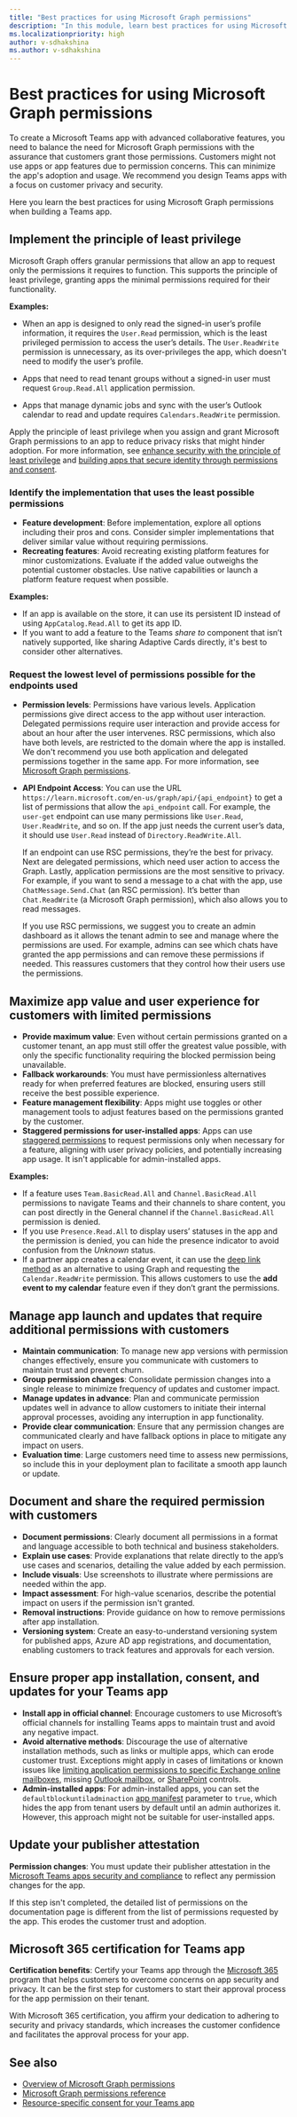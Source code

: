 ```yaml
---
title: "Best practices for using Microsoft Graph permissions"
description: "In this module, learn best practices for using Microsoft Graph permissions when building a Microsoft Teams app."
ms.localizationpriority: high
author: v-sdhakshina
ms.author: v-sdhakshina
---
```


# Best practices for using Microsoft Graph permissions

To create a Microsoft Teams app with advanced collaborative features, you need to balance the need for Microsoft Graph permissions with the assurance that customers grant those permissions. Customers might not use apps or app features due to permission concerns. This can minimize the app's adoption and usage. We recommend you design Teams apps with a focus on customer privacy and security.

Here you learn the best practices for using Microsoft Graph permissions when building a Teams app.

## Implement the principle of least privilege

Microsoft Graph offers granular permissions that allow an app to request only the permissions it requires to function. This supports the principle of least privilege, granting apps the minimal permissions required for their functionality.

**Examples:**

* When an app is designed to only read the signed-in user’s profile information, it requires the `User.Read` permission, which is the least privileged permission to access the user’s details. The `User.ReadWrite` permission is unnecessary, as its over-privileges the app, which doesn't need to modify the user’s profile.<br>

* Apps that need to read tenant groups without a signed-in user must request `Group.Read.All` application permission.<br>

* Apps that manage dynamic jobs and sync with the user’s Outlook calendar to read and update requires `Calendars.ReadWrite` permission.

Apply the principle of least privilege when you assign and grant Microsoft Graph permissions to an app to reduce privacy risks that might hinder adoption. For more information, see [enhance security with the principle of least privilege](/azure/active-directory/develop/secure-least-privileged-access) and [building apps that secure identity through permissions and consent](/security/zero-trust/develop/identity).

### Identify the implementation that uses the least possible permissions

* **Feature development**: Before implementation, explore all options including their pros and cons. Consider simpler implementations that deliver similar value without requiring permissions.
* **Recreating features**: Avoid recreating existing platform features for minor customizations. Evaluate if the added value outweighs the potential customer obstacles. Use native capabilities or launch a platform feature request when possible.

**Examples:**

* If an app is available on the store, it can use its persistent ID instead of using `AppCatalog.Read.All` to get its app ID.
* If you want to add a feature to the Teams *share to* component that isn’t natively supported, like sharing Adaptive Cards directly, it's best to consider other alternatives.

### Request the lowest level of permissions possible for the endpoints used

* **Permission levels**: Permissions have various levels. Application permissions give direct access to the app without user interaction. Delegated permissions require user interaction and provide access for about an hour after the user intervenes. RSC permissions, which also have both levels, are restricted to the domain where the app is installed. We don't recommend you use both application and delegated permissions together in the same app. For more information, see [Microsoft Graph permissions](permissions-overview.md).

* **API Endpoint Access**: You can use the URL `https://learn.microsoft.com/en-us/graph/api/{api_endpoint}` to get a list of permissions that allow the `api_endpoint` call. For example, the `user-get` endpoint can use many permissions like `User.Read`, `User.ReadWrite`, and so on. If the app just needs the current user’s data, it should use `User.Read` instead of `Directory.ReadWrite.All`.

     If an endpoint can use RSC permissions, they’re the best for privacy. Next are delegated permissions, which need user action to access the Graph. Lastly, application permissions are the most sensitive to privacy. For example, if you want to send a message to a chat with the app, use `ChatMessage.Send.Chat` (an RSC permission). It’s better than `Chat.ReadWrite` (a Microsoft Graph permission), which also allows you to read messages.

     If you use RSC permissions, we suggest you to create an admin dashboard as it allows the tenant admin to see and manage where the permissions are used. For example, admins can see which chats have granted the app permissions and can remove these permissions if needed. This reassures customers that they control how their users use the permissions.

## Maximize app value and user experience for customers with limited permissions

* **Provide maximum value**: Even without certain permissions granted on a customer tenant, an app must still offer the greatest value possible, with only the specific functionality requiring the blocked permission being unavailable.
* **Fallback workarounds**: You must have permissionless alternatives ready for when preferred features are blocked, ensuring users still receive the best possible experience.
* **Feature management flexibility**: Apps might use toggles or other management tools to adjust features based on the permissions granted by the customer.
* **Staggered permissions for user-installed apps**: Apps can use [staggered permissions](/samples/officedev/microsoft-teams-samples/officedev-microsoft-teams-samples-tab-staggered-permission-nodejs/) to request permissions only when necessary for a feature, aligning with user privacy policies, and potentially increasing app usage. It isn't applicable for admin-installed apps.

**Examples:**

* If a feature uses `Team.BasicRead.All` and `Channel.BasicRead.All` permissions to navigate Teams and their channels to share content, you can post directly in the General channel if the `Channel.BasicRead.All` permission is denied.
* If you use `Presence.Read.All` to display users’ statuses in the app and the permission is denied, you can hide the presence indicator to avoid confusion from the *Unknown* status.
* If a partner app creates a calendar event, it can use the [deep link method](/microsoftteams/platform/concepts/build-and-test/deep-link-workflow?tabs=teamsjs-v2) as an alternative to using Graph and requesting the `Calendar.ReadWrite` permission. This allows customers to use the **add event to my calendar** feature even if they don’t grant the permissions.

## Manage app launch and updates that require additional permissions with customers

* **Maintain communication**: To manage new app versions with permission changes effectively, ensure you communicate with customers to maintain trust and prevent churn.
* **Group permission changes**: Consolidate permission changes into a single release to minimize frequency of updates and customer impact.
* **Manage updates in advance**: Plan and communicate permission updates well in advance to allow customers to initiate their internal approval processes, avoiding any interruption in app functionality.
* **Provide clear communication**: Ensure that any permission changes are communicated clearly and have fallback options in place to mitigate any impact on users.
* **Evaluation time**: Large customers need time to assess new permissions, so include this in your deployment plan to facilitate a smooth app launch or update.

## Document and share the required permission with customers

* **Document permissions**: Clearly document all permissions in a format and language accessible to both technical and business stakeholders.
* **Explain use cases**: Provide explanations that relate directly to the app’s use cases and scenarios, detailing the value added by each permission.
* **Include visuals**: Use screenshots to illustrate where permissions are needed within the app.
* **Impact assessment**: For high-value scenarios, describe the potential impact on users if the permission isn't granted.
* **Removal instructions**: Provide guidance on how to remove permissions after app installation.
* **Versioning system**: Create an easy-to-understand versioning system for published apps, Azure AD app registrations, and documentation, enabling customers to track features and approvals for each version.

## Ensure proper app installation, consent, and updates for your Teams app

* **Install app in official channel**: Encourage customers to use Microsoft’s official channels for installing Teams apps to maintain trust and avoid any negative impact.
* **Avoid alternative methods**: Discourage the use of alternative installation methods, such as links or multiple apps, which can erode customer trust. Exceptions might apply in cases of limitations or known issues like [limiting application permissions to specific Exchange online mailboxes](auth-limit-mailbox-access.md), missing [Outlook mailbox](/exchange/recipients-in-exchange-online/manage-user-mailboxes/manage-user-mailboxes), or [SharePoint](/sharepoint/dev/solution-guidance/security-apponly-azureacs) controls.
* **Admin-installed apps**: For admin-installed apps, you can set the `defaultblockuntiladminaction` [app manifest](/microsoftteams/platform/resources/schema/manifest-schema) parameter to `true`, which hides the app from tenant users by default until an admin authorizes it. However, this approach might not be suitable for user-installed apps.

## Update your publisher attestation

**Permission changes**: You must update their publisher attestation in the [Microsoft Teams apps security and compliance](/microsoft-365-app-certification/teams/teams-apps) to reflect any permission changes for the app.

If this step isn't completed, the detailed list of permissions on the documentation page is different from the list of permissions requested by the app. This erodes the customer trust and adoption.

## Microsoft 365 certification for Teams app

**Certification benefits**: Certify your Teams app through the [Microsoft 365](/microsoft-365-app-certification/docs/enterprise-app-certification-guide) program that helps customers to overcome concerns on app security and privacy. It can be the first step for customers to start their approval process for the app permission on their tenant.​

With Microsoft 365 certification, you affirm your dedication to adhering to security and privacy standards, which increases the customer confidence and facilitates the approval process for your app.

## See also

* [Overview of Microsoft Graph permissions](permissions-overview.md)
* [Microsoft Graph permissions reference](permissions-reference.md)
* [Resource-specific consent for your Teams app](/microsoftteams/platform/graph-api/rsc/resource-specific-consent)
